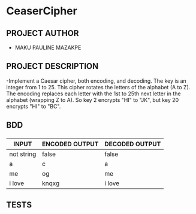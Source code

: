 # CeaserCipher

## PROJECT AUTHOR
- MAKU PAULINE MAZAKPE

## PROJECT DESCRIPTION
-Implement a Caesar cipher, both encoding, and decoding. The key is an integer from 1 to 25. This cipher rotates the letters of the alphabet (A to Z). The encoding replaces each letter with the 1st to 25th next letter in the alphabet (wrapping Z to A). So key 2 encrypts "HI" to "JK", but key 20 encrypts "HI" to "BC". 

## BDD

### 

| INPUT  | ENCODED OUTPUT | DECODED OUTPUT |
| ------------- | ------------- |  ------------- |
| not string  | false  | false |
| a  | c  | a  |
| me  | og  | me  |
| i love  | knqxg  | i love  |


## TESTS
